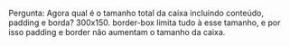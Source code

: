 Pergunta: Agora qual é o tamanho total da caixa incluindo conteúdo, padding e borda?
300x150. border-box limita tudo à esse tamanho, e por isso padding e border não aumentam o tamanho da caixa.